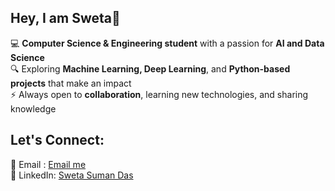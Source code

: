 ## Hey, I am Sweta👋
💻 **Computer Science & Engineering student** with a passion for **AI and Data Science**  
🔍 Exploring **Machine Learning, Deep Learning**, and **Python-based projects** that make an impact  
⚡ Always open to **collaboration**, learning new technologies, and sharing knowledge  

## Let's Connect:
📧 Email : [Email me](mailto:dasswetasuman91@gmail.com)  
🔗 LinkedIn: [Sweta Suman Das](https://www.linkedin.com/in/sweta-suman-das-0b013b272/)
<!--
**SwetaSD/SwetaSD** is a ✨ _special_ ✨ repository because its `README.md` (this file) appears on your GitHub profile.

Here are some ideas to get you started:

- 🔭 I’m currently working on ...
- 🌱 I’m currently learning ...
- 👯 I’m looking to collaborate on ...
- 🤔 I’m looking for help with ...
- 💬 Ask me about ...
- 📫 How to reach me: ...
- 😄 Pronouns: ...
- ⚡ Fun fact: ...
-->
